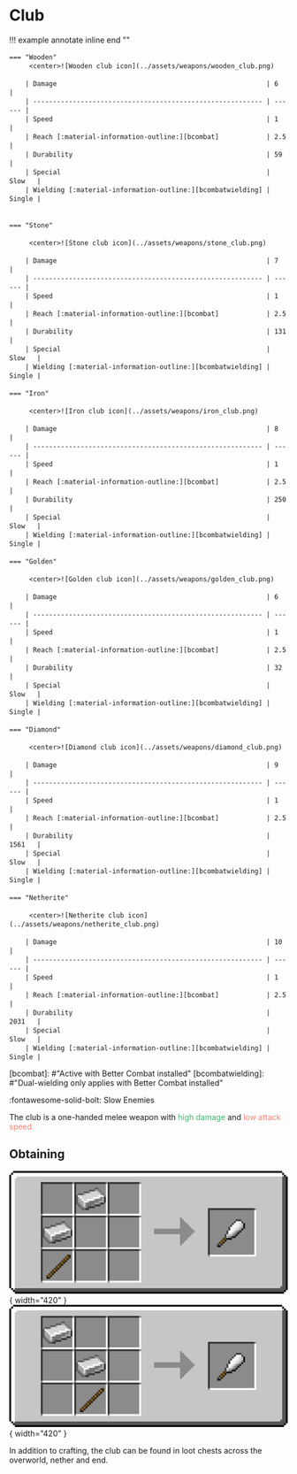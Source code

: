 # Club

!!! example annotate inline end ""

    === "Wooden"
         <center>![Wooden club icon](../assets/weapons/wooden_club.png)

        | Damage                                                     | 6      |
        | ---------------------------------------------------------- | ------ |
        | Speed                                                      | 1      |
        | Reach [:material-information-outline:][bcombat]            | 2.5    |
        | Durability                                                 | 59     |
        | Special                                                    | Slow   |
        | Wielding [:material-information-outline:][bcombatwielding] | Single |


    === "Stone"

         <center>![Stone club icon](../assets/weapons/stone_club.png)

        | Damage                                                     | 7      |
        | ---------------------------------------------------------- | ------ |
        | Speed                                                      | 1      |
        | Reach [:material-information-outline:][bcombat]            | 2.5    |
        | Durability                                                 | 131    |
        | Special                                                    | Slow   |
        | Wielding [:material-information-outline:][bcombatwielding] | Single |

    === "Iron"

         <center>![Iron club icon](../assets/weapons/iron_club.png)

        | Damage                                                     | 8      |
        | ---------------------------------------------------------- | ------ |
        | Speed                                                      | 1      |
        | Reach [:material-information-outline:][bcombat]            | 2.5    |
        | Durability                                                 | 250    |
        | Special                                                    | Slow   |
        | Wielding [:material-information-outline:][bcombatwielding] | Single |

    === "Golden"

         <center>![Golden club icon](../assets/weapons/golden_club.png)

        | Damage                                                     | 6      |
        | ---------------------------------------------------------- | ------ |
        | Speed                                                      | 1      |
        | Reach [:material-information-outline:][bcombat]            | 2.5    |
        | Durability                                                 | 32     |
        | Special                                                    | Slow   |
        | Wielding [:material-information-outline:][bcombatwielding] | Single |

    === "Diamond"

         <center>![Diamond club icon](../assets/weapons/diamond_club.png)

        | Damage                                                     | 9      |
        | ---------------------------------------------------------- | ------ |
        | Speed                                                      | 1      |
        | Reach [:material-information-outline:][bcombat]            | 2.5    |
        | Durability                                                 | 1561   |
        | Special                                                    | Slow   |
        | Wielding [:material-information-outline:][bcombatwielding] | Single |

    === "Netherite"

         <center>![Netherite club icon](../assets/weapons/netherite_club.png)

        | Damage                                                     | 10     |
        | ---------------------------------------------------------- | ------ |
        | Speed                                                      | 1      |
        | Reach [:material-information-outline:][bcombat]            | 2.5    |
        | Durability                                                 | 2031   |
        | Special                                                    | Slow   |
        | Wielding [:material-information-outline:][bcombatwielding] | Single |

[bcombat]: #"Active with Better Combat installed"
[bcombatwielding]: #"Dual-wielding only applies with Better Combat installed"

:fontawesome-solid-bolt: Slow Enemies

The club is a one-handed melee weapon with <span style="color:mediumseagreen">high damage</span> and <span style="color:salmon">low attack speed.</span>

## Obtaining

![Club Recipe](assets/../../assets/recipes/recipe_club.png){ width="420" }
![Club Recipe Alternate](assets/../../assets/recipes/recipe_club_alt.png){ width="420" }

In addition to crafting, the club can be found in loot chests across the overworld, nether and end.
